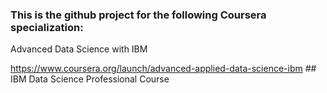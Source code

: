 ### This is the github project for the following Coursera specialization:

Advanced Data Science with IBM

https://www.coursera.org/launch/advanced-applied-data-science-ibm
# #   I B M   D a t a   S c i e n c e   P r o f e s s i o n a l   C o u r s e  
 